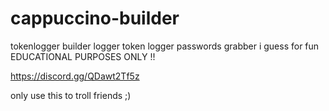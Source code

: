 # cappuccino-builder
tokenlogger builder logger token logger passwords grabber i guess for fun EDUCATIONAL PURPOSES ONLY !!

https://discord.gg/QDawt2Tf5z

only use this to troll friends ;)
